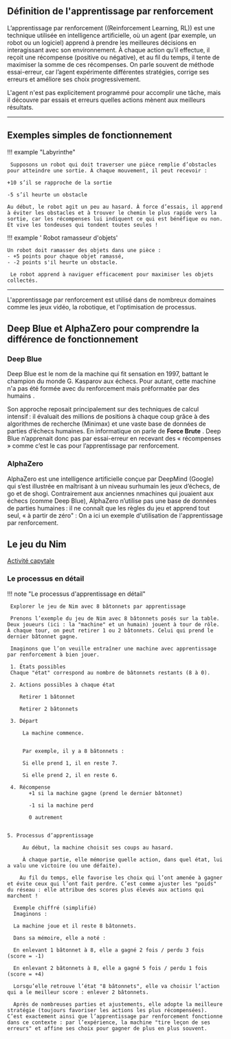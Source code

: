 ## Définition de l'apprentissage par renforcement

L’apprentissage par renforcement ((Reinforcement Learning, RL)) est une technique utilisée en intelligence artificielle, où un agent (par exemple, un robot ou un logiciel) apprend à prendre les meilleures décisions en interagissant avec son environnement. À chaque action qu’il effectue, il reçoit une récompense (positive ou négative), et au fil du temps, il tente de maximiser la somme de ces récompenses. On parle souvent de méthode essai-erreur, car l’agent expérimente différentes stratégies, corrige ses erreurs et améliore ses choix progressivement.



L'agent n'est pas explicitement programmé pour accomplir une tâche, mais il découvre par essais et erreurs quelles actions mènent aux meilleurs résultats.

---

## Exemples simples de fonctionnement

!!! example "Labyrinthe"

 

     Supposons un robot qui doit traverser une pièce remplie d’obstacles pour atteindre une sortie. À chaque mouvement, il peut recevoir :

    +10 s’il se rapproche de la sortie

    -5 s’il heurte un obstacle

    Au début, le robot agit un peu au hasard. À force d’essais, il apprend à éviter les obstacles et à trouver le chemin le plus rapide vers la sortie, car les récompenses lui indiquent ce qui est bénéfique ou non. Et vive les tondeuses qui tondent toutes seules !




!!! example  ' Robot ramasseur d'objets'

    Un robot doit ramasser des objets dans une pièce :
    - +5 points pour chaque objet ramassé,
    - -2 points s'il heurte un obstacle.

     Le robot apprend à naviguer efficacement pour maximiser les objets collectés.

---

L'apprentissage par renforcement est utilisé dans de nombreux domaines comme les jeux vidéo, la robotique, et l'optimisation de processus.


## Deep Blue et AlphaZero pour comprendre la différence de fonctionnement

### Deep Blue

Deep Blue est le nom de la machine qui fit sensation en 1997, battant le champion du monde G. Kasparov aux échecs. Pour autant, cette machine n'a pas été formée avec du renforcement mais préformatée par des humains .

Son approche reposait principalement sur des techniques de calcul intensif : il évaluait des millions de positions à chaque coup grâce à des algorithmes de recherche (Minimax) et une vaste base de données de parties d’échecs humaines. En informatique  on parle de **Force Brute** .
Deep Blue n’apprenait donc pas par essai-erreur en recevant des « récompenses » comme c’est le cas pour l’apprentissage par renforcement. 

### AlphaZero

AlphaZero est une intelligence artificielle conçue par DeepMind (Google) qui s’est illustrée en maîtrisant à un niveau surhumain les jeux d’échecs, de go et de shogi. Contrairement aux anciennes nmachines qui jouaient aux échecs  (comme  Deep Blue), AlphaZero n’utilise pas une base de données de parties humaines : il ne connaît que les règles du jeu et apprend tout seul, « à partir de zéro" : On a ici un exemple d'utilisation de l'apprentissage par renforcement.


## Le jeu du Nim

[Activité capytale](<capytale2.ac-paris.fr/p/basthon/n/?kernel=python3-legacy&mode=create&id=6934989>)




### Le processus en détail
!!! note "Le processus d'apprentissage en détail"

     Explorer le jeu de Nim avec 8 bâtonnets par apprentissage

     Prenons l’exemple du jeu de Nim avec 8 bâtonnets posés sur la table. Deux joueurs (ici : la "machine" et un humain) jouent à tour de rôle. À chaque tour, on peut retirer 1 ou 2 bâtonnets. Celui qui prend le dernier bâtonnet gagne.

     Imaginons que l’on veuille entraîner une machine avec apprentissage par renforcement à bien jouer.

     1. États possibles
     Chaque "état" correspond au nombre de bâtonnets restants (8 à 0).

     2. Actions possibles à chaque état

        Retirer 1 bâtonnet

        Retirer 2 bâtonnets

     3. Départ

         La machine commence. 
         
         
         Par exemple, il y a 8 bâtonnets :

         Si elle prend 1, il en reste 7.

         Si elle prend 2, il en reste 6.

     4. Récompense
           +1 si la machine gagne (prend le dernier bâtonnet)

           -1 si la machine perd

           0 autrement


    5. Processus d’apprentissage

         Au début, la machine choisit ses coups au hasard.

         À chaque partie, elle mémorise quelle action, dans quel état, lui a valu une victoire (ou une défaite).

        Au fil du temps, elle favorise les choix qui l’ont amenée à gagner et évite ceux qui l’ont fait perdre. C’est comme ajuster les "poids" du réseau : elle attribue des scores plus élevés aux actions qui marchent !

      Exemple chiffré (simplifié)
      Imaginons :

      La machine joue et il reste 8 bâtonnets.

      Dans sa mémoire, elle a noté :

      En enlevant 1 bâtonnet à 8, elle a gagné 2 fois / perdu 3 fois (score = -1)

      En enlevant 2 bâtonnets à 8, elle a gagné 5 fois / perdu 1 fois (score = +4)

      Lorsqu’elle retrouve l’état "8 bâtonnets", elle va choisir l’action qui a le meilleur score : enlever 2 bâtonnets.

      Après de nombreuses parties et ajustements, elle adopte la meilleure stratégie (toujours favoriser les actions les plus récompensées). C’est exactement ainsi que l’apprentissage par renforcement fonctionne dans ce contexte : par l’expérience, la machine "tire leçon de ses erreurs" et affine ses choix pour gagner de plus en plus souvent.